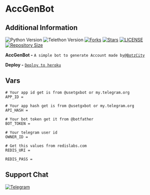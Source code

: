 # AccGenBot

## Additional Information
![Python Version](https://img.shields.io/badge/python-3.9.1-green?style=for-the-badge&logo=appveyor)
![Telethon Version](https://img.shields.io/badge/telethon-1.21.1-blue?style=for-the-badge&logo=appveyor)
[![Forks](https://img.shields.io/github/forks/BotzCity/AccGenBot?style=for-the-badge&logo=appveyor)](https://GitHub.com/BotzCity/AccGenBot/fork)
[![Stars](https://img.shields.io/github/stars/BotzCity/AccGenBot?style=for-the-badge&logo=appveyor)](https://GitHub.com/BotzCity/AccGenBot/stargazers)
[![LICENSE](https://img.shields.io/github/license/BotzCity/AccGenBot?style=for-the-badge&logo=appveyor)](https://GitHub.com/BotzCity/AccGenBot/license)
[![Repository Size](https://img.shields.io/github/repo-size/BotzCity/AccGenBot?style=for-the-badge&logo=appveyor)](https://GitHub.com/BotzCity/AccGenBot)


**AccGenBot -** `A simple bot to generate Account made by`[`@BotzCity`](https://telegram.me/BotzCity)

**Deploy -** [`Deploy to heroku`](https://heroku.com/deploy?template=https://GitHub.com/BotzCity/AccGenBot)

## Vars
```
# Your app id get is from @usetgxbot or my.telegram.org
APP_ID =

# Your app hash get is from @usetgxbot or my.telegram.org
API_HASH =

# Your bot token get it from @botfather
BOT_TOKEN =

# Your telegram user id
OWNER_ID =

# Get this values from redislabs.com
REDIS_URI =

REDIS_PASS =
```
## Support Chat
[![Telegram](https://img.shields.io/badge/telegram-1b77FF.svg?style=for-the-badge&logo=telegram)](https://t.me/BotzCityChat)
